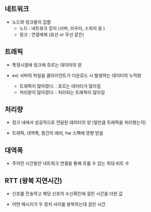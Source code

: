 ## 네트워크

- 노드와 링크들의 집합
  - 노드 : 네트워크 장치 (서버, 라우터, 스위치 등 )
  - 링크 : 연결매체 (유선 or 무선 같은)

## 트래픽

- 특정시점에 링크에 흐르는 데이터의 양

- ex) 서버의 파일을 클라이언트가 다운로드 시 발생하는 데이터의 누적량

  - 트래픽이 많아졌다. : 흐르는 데이터가 많아짐
  - 처리량이 많아졌다. : 처리되는 트래픽이 많아짐

## 처리량

- 링크 내에서 성공적으로 전달된 데이터의 양 (얼만큼 트래픽을 처리했는지)

- 트래픽, 대역폭, 중간의 에러, hw 스펙에 영향 받음

## 대역폭

- 주어진 시간동안 네트워크 연결을 통해 흐를 수 있는 최대 비트 수

## RTT (왕복 지연시간)

- 신호를 전송하고 해당 신호의 수신확인에 걸린 시간을 더한 값

- 어떤 메시지가 두 장치 사이를 왕복하는데 걸린 시간
